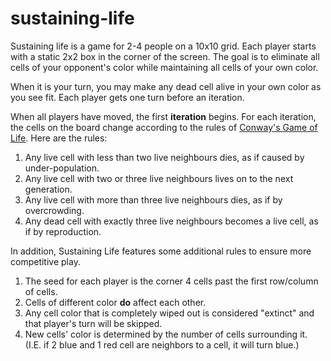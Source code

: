 sustaining-life
===============

Sustaining life is a game for 2-4 people on a 10x10 grid. Each player starts with a static 2x2 box in the corner of the screen. The goal is to eliminate all cells of your opponent's color while maintaining all cells of your own color.

When it is your turn, you may make any dead cell alive in your own color as you see fit. Each player gets one turn before an iteration.

When all players have moved, the first **iteration** begins. For each iteration, the cells on the board change according to the rules of [Conway's Game of Life](http://en.wikipedia.org/wiki/Conway's_Game_of_Life). Here are the rules: 

 1. Any live cell with less than two live neighbours dies, as if caused by under-population.
 2. Any live cell with two or three live neighbours lives on to the next generation.
 3. Any live cell with more than three live neighbours dies, as if by overcrowding.
 4. Any dead cell with exactly three live neighbours becomes a live cell, as if by reproduction.

In addition, Sustaining Life features some additional rules to ensure more competitive play.

 1. The seed for each player is the corner 4 cells past the first row/column of cells.
 2. Cells of different color **do** affect each other.
 3. Any cell color that is completely wiped out is considered "extinct" and that player's turn will be skipped.
 4. New cells' color is determined by the number of cells surrounding it. (I.E. if 2 blue and 1 red cell are neighbors to a cell, it will turn blue.)